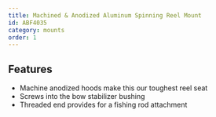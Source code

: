 ```yaml
---
title: Machined & Anodized Aluminum Spinning Reel Mount
id: ABF4035
category: mounts
order: 1
---
```


## Features
- Machine anodized hoods make this our toughest reel seat
- Screws into the bow stabilizer bushing
- Threaded end provides for a fishing rod attachment